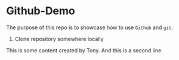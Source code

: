 # Github-Demo

The purpose of this repo is to showcase how to use `Github` and `git`.

1. Clone repository somewhere locally

This is some content created by Tony.
And this is a second line.
